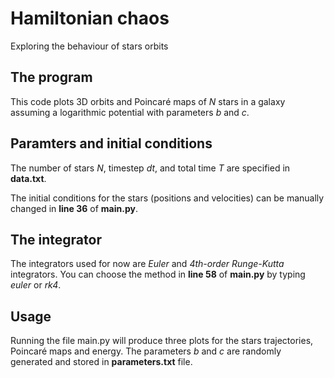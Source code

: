# Hamiltonian chaos
Exploring the behaviour of stars orbits

## The program

This code plots 3D orbits and Poincaré maps of _N_ stars in a galaxy assuming a logarithmic potential with parameters _b_ and _c_.

## Paramters and initial conditions
The number of stars _N_, timestep _dt_, and total time _T_ are specified in **data.txt**.

The initial conditions for the stars (positions and velocities) can be manually changed in **line 36** of **main.py**.

## The integrator
The integrators used for now are _Euler_ and _4th-order Runge-Kutta_ integrators. You can choose the method in **line 58** of **main.py** by typing _euler_ or _rk4_.

## Usage

Running the file main.py will produce three plots for the stars trajectories, Poincaré maps and energy. The parameters _b_ and _c_ are randomly generated and stored in **parameters.txt** file.

